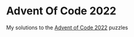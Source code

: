 # Advent Of Code 2022
My solutions to the [Advent of Code 2022](https://adventofcode.com/2022/) puzzles
